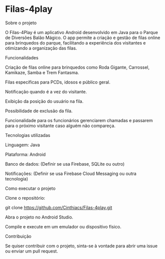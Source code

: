 # Filas-4play

Sobre o projeto

O Filas-4Play é um aplicativo Android desenvolvido em Java para o Parque de Diversões Balão Mágico. O app permite a criação e gestão de filas online para brinquedos do parque, facilitando a experiência dos visitantes e otimizando a organização das filas.

Funcionalidades

Criação de filas online para brinquedos como Roda Gigante, Carrossel, Kamikaze, Samba e Trem Fantasma.

Filas específicas para PCDs, idosos e público geral.

Notificação quando é a vez do visitante.

Exibição da posição do usuário na fila.

Possibilidade de exclusão da fila.

Funcionalidade para os funcionários gerenciarem chamadas e passarem para o próximo visitante caso alguém não compareça.

Tecnologias utilizadas

Linguagem: Java

Plataforma: Android

Banco de dados: (Definir se usa Firebase, SQLite ou outro)

Notificações: (Definir se usa Firebase Cloud Messaging ou outra tecnologia)

Como executar o projeto

Clone o repositório:

git clone https://github.com/Cinthiacs/Filas-4play.git

Abra o projeto no Android Studio.

Compile e execute em um emulador ou dispositivo físico.

Contribuição

Se quiser contribuir com o projeto, sinta-se à vontade para abrir uma issue ou enviar um pull request. 